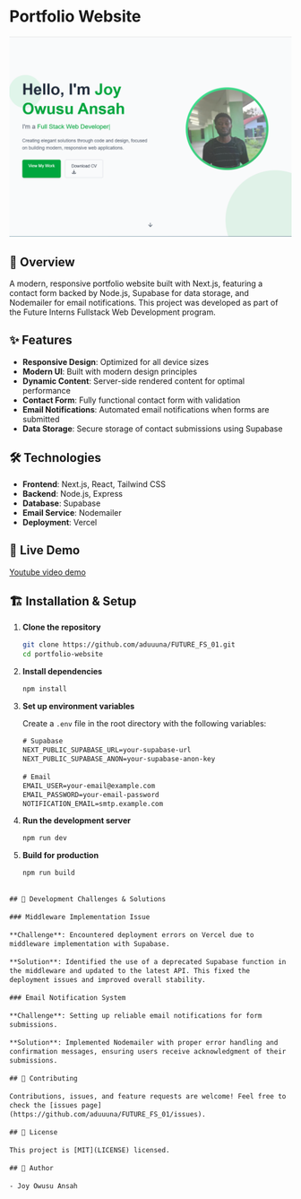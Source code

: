 # Portfolio Website

![Portfolio Banner](./my-portfolio/public/hero.PNG)

## 📌 Overview

A modern, responsive portfolio website built with Next.js, featuring a contact form backed by Node.js, Supabase for data storage, and Nodemailer for email notifications. This project was developed as part of the Future Interns Fullstack Web Development program.

## ✨ Features

- **Responsive Design**: Optimized for all device sizes
- **Modern UI**: Built with modern design principles
- **Dynamic Content**: Server-side rendered content for optimal performance
- **Contact Form**: Fully functional contact form with validation
- **Email Notifications**: Automated email notifications when forms are submitted
- **Data Storage**: Secure storage of contact submissions using Supabase

## 🛠️ Technologies

- **Frontend**: Next.js, React, Tailwind CSS
- **Backend**: Node.js, Express
- **Database**: Supabase
- **Email Service**: Nodemailer
- **Deployment**: Vercel

## 🚀 Live Demo

[Youtube video demo](https://youtu.be/ZLemdCrPpS4)





## 🏗️ Installation & Setup

1. **Clone the repository**
   ```bash
   git clone https://github.com/aduuuna/FUTURE_FS_01.git
   cd portfolio-website
   ```

2. **Install dependencies**
   ```bash
   npm install
   ```

3. **Set up environment variables**
   
   Create a `.env` file in the root directory with the following variables:
   ```env
   # Supabase
   NEXT_PUBLIC_SUPABASE_URL=your-supabase-url
   NEXT_PUBLIC_SUPABASE_ANON=your-supabase-anon-key
   
   # Email
   EMAIL_USER=your-email@example.com
   EMAIL_PASSWORD=your-email-password
   NOTIFICATION_EMAIL=smtp.example.com

   ```

4. **Run the development server**
   ```bash
   npm run dev
   ```

5. **Build for production**
   ```bash
   npm run build
   ```


```

## 🔧 Development Challenges & Solutions

### Middleware Implementation Issue

**Challenge**: Encountered deployment errors on Vercel due to middleware implementation with Supabase.

**Solution**: Identified the use of a deprecated Supabase function in the middleware and updated to the latest API. This fixed the deployment issues and improved overall stability.

### Email Notification System

**Challenge**: Setting up reliable email notifications for form submissions.

**Solution**: Implemented Nodemailer with proper error handling and confirmation messages, ensuring users receive acknowledgment of their submissions.

## 🤝 Contributing

Contributions, issues, and feature requests are welcome! Feel free to check the [issues page](https://github.com/aduuuna/FUTURE_FS_01/issues).

## 📝 License

This project is [MIT](LICENSE) licensed.

## 👤 Author

- Joy Owusu Ansah
